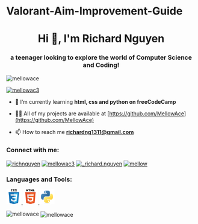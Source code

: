 # Valorant-Aim-Improvement-Guide

<h1 align="center">Hi 👋, I'm Richard Nguyen</h1>
<h3 align="center">a teenager looking to explore the world of Computer Science and Coding!</h3>

<p align="left"> <img src="https://komarev.com/ghpvc/?username=mellowace&label=Profile%20views&color=0e75b6&style=flat" alt="mellowace" /> </p>

<p align="left"> <a href="https://twitter.com/mellowac3" target="blank"><img src="https://img.shields.io/twitter/follow/mellowac3?logo=twitter&style=for-the-badge" alt="mellowac3" /></a> </p>

- 🌱 I’m currently learning **html, css and python on freeCodeCamp**

- 👨‍💻 All of my projects are available at [https://github.com/MellowAce](https://github.com/MellowAce)

- 📫 How to reach me **richardng1311@gmail.com**

<h3 align="left">Connect with me:</h3>
<p align="left">
<a href="https://codepen.io/richnguyen" target="blank"><img align="center" src="https://raw.githubusercontent.com/rahuldkjain/github-profile-readme-generator/master/src/images/icons/Social/codepen.svg" alt="richnguyen" height="30" width="40" /></a>
<a href="https://twitter.com/mellowac3" target="blank"><img align="center" src="https://raw.githubusercontent.com/rahuldkjain/github-profile-readme-generator/master/src/images/icons/Social/twitter.svg" alt="mellowac3" height="30" width="40" /></a>
<a href="https://instagram.com/_richard.nguyen" target="blank"><img align="center" src="https://raw.githubusercontent.com/rahuldkjain/github-profile-readme-generator/master/src/images/icons/Social/instagram.svg" alt="_richard.nguyen" height="30" width="40" /></a>
<a href="https://www.youtube.com/c/mellow" target="blank"><img align="center" src="https://raw.githubusercontent.com/rahuldkjain/github-profile-readme-generator/master/src/images/icons/Social/youtube.svg" alt="mellow" height="30" width="40" /></a>
</p>

<h3 align="left">Languages and Tools:</h3>
<p align="left"> <a href="https://www.w3schools.com/css/" target="_blank"> <img src="https://raw.githubusercontent.com/devicons/devicon/master/icons/css3/css3-original-wordmark.svg" alt="css3" width="40" height="40"/> </a> <a href="https://www.w3.org/html/" target="_blank"> <img src="https://raw.githubusercontent.com/devicons/devicon/master/icons/html5/html5-original-wordmark.svg" alt="html5" width="40" height="40"/> </a> <a href="https://www.python.org" target="_blank"> <img src="https://raw.githubusercontent.com/devicons/devicon/master/icons/python/python-original.svg" alt="python" width="40" height="40"/> </a> </p>

<p><img align="left" src="https://github-readme-stats.vercel.app/api/top-langs?username=mellowace&show_icons=true&locale=en&layout=compact" alt="mellowace" /></p>

<p>&nbsp;<img align="center" src="https://github-readme-stats.vercel.app/api?username=mellowace&show_icons=true&locale=en" alt="mellowace" /></p>
